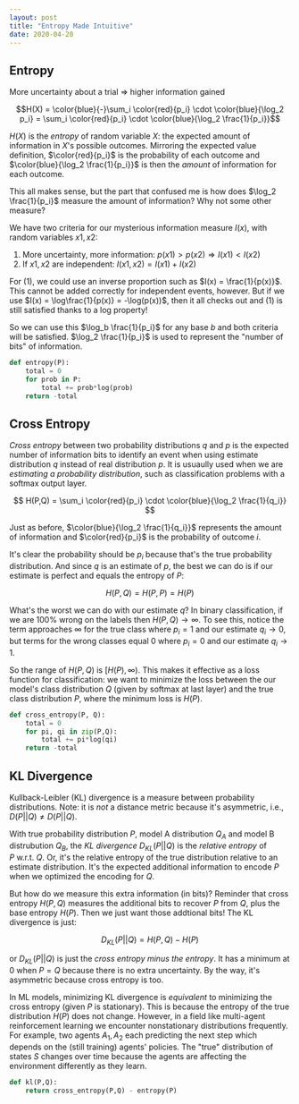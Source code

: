 ```yaml
---
layout: post
title: "Entropy Made Intuitive"
date: 2020-04-20
---
```



## Entropy

More uncertainty about a trial $\Rightarrow$ higher information gained


$$H(X) = \color{blue}{-}\sum_i \color{red}{p_i} \cdot \color{blue}{\log_2 p_i} = \sum_i \color{red}{p_i} \cdot \color{blue}{\log_2 \frac{1}{p_i}}$$ 


$H(X)$ is the *entropy* of random variable $X$: the expected amount of information in $X$'s possible outcomes. Mirroring the expected value definition, $\color{red}{p_i}$ is the probability of each outcome and $\color{blue}{\log_2 \frac{1}{p_i}}$ is then the *amount* of information for each outcome. 

This all makes sense, but the part that confused me is how does $\log_2 \frac{1}{p_i}$ measure the amount of information? Why not some other measure? 

We have two criteria for our mysterious information measure $I(x)$, with random variables $x1, x2$: 

1. More uncertainty, more information: $p(x1) > p(x2) \Rightarrow I(x1) < I(x2)$ 
2. If $x1, x2$ are independent: $I(x1,x2) = I(x1) + I(x2)$

For (1), we could use an inverse proportion such as $I(x) = \frac{1}{p(x)}$. This cannot be added correctly for independent events, however. But if we use $I(x) = \log\frac{1}{p(x)} = -\log(p(x))$,  then it all checks out and (1) is still satisfied thanks to a log property! 

So we can use this $\log_b \frac{1}{p_i}$ for any base $b$ and both criteria will be satisfied. $\log_2 \frac{1}{p_i}$ is used to represent the "number of bits" of information. 

```python
def entropy(P):
    total = 0 
    for prob in P:
        total += prob*log(prob)
    return -total 
```



## Cross Entropy 

*Cross entropy* between two probability distributions $q$ and $p$ is the expected number of information bits to identify an event when using estimate distribution $q$ instead of real distribution $p$. It is usuaully used when we are *estimating a probability distribution*, such as classification problems with a softmax output layer. 

$$ H(P,Q) = \sum_i \color{red}{p_i} \cdot \color{blue}{\log_2 \frac{1}{q_i}} $$

Just as before, $\color{blue}{\log_2 \frac{1}{q_i}}$ represents the amount of information and $\color{red}{p_i}$ is the probability of outcome $i$. 

It's clear the probability should be $p_i$ because that's the true probability distribution. And since $q$ is an estimate of $p$, the best we can do is if our estimate is perfect and equals the entropy of $P$: 

$$ H(P,Q)=H(P,P)=H(P) $$

What's the worst we can do with our estimate $q$? In binary classification, if we are 100% wrong on the labels then $H(P,Q) \rightarrow \infty$. To see this, notice the term approaches $\infty$ for the true class where $p_i=1$ and our estimate $q_i \rightarrow 0$, but terms for the wrong classes equal 0 where $p_i=0$ and our estimate $q_i \rightarrow 1$. 

So the range of $H(P,Q)$ is $\big[H(P), \infty \big)$. This makes it effective as a loss function for classification: we want to minimize the loss between the our model's class distribution $Q$ (given by softmax at last layer) and the true class distribution $P$, where the minimum loss is $H(P)$. 

```python
def cross_entropy(P, Q):
    total = 0 
    for pi, qi in zip(P,Q):
        total += pi*log(qi)
    return -total 
```



## KL Divergence

Kullback-Leibler (KL) divergence is a measure between probability distributions. Note: it is *not* a distance metric because it's asymmetric, i.e., $D(P\vert\vert Q) \neq D(P\vert\vert Q)$. 

With true probability distribution $P$, model A distribution $Q_A$ and model B distrubution $Q_B$, the *KL divergence* $D_{KL}(P\vert\vert Q)$  is the *relative entropy* of $P\ \text{w.r.t. } Q$. Or, it's the relative entropy of the true distribution relative to an estimate distribution. It's the expected additional information to encode $P$ when we optimized the encoding for $Q$. 

But how do we measure this extra information (in bits)? Reminder that cross entropy $H(P,Q)$ measures the additional bits to recover $P$ from $Q$, plus the base entropy $H(P)$. Then we just want those addtional bits! The KL divergence is just: 

$$ D_{KL}(P\vert\vert Q) = H(P,Q) - H(P) $$

or $D_{KL}(P\vert\vert Q)$ is just the *cross entropy minus the entropy*. It has a minimum at 0 when $P = Q$ because there is no extra uncertainty. By the way, it's asymmetric because cross entropy is too. 

In ML models, minimizing KL divergence is *equivalent* to minimizing the cross entropy (given $P$ is stationary). This is because the entropy of the true distribution $H(P)$ does not change. However, in a field like multi-agent reinforcement learning we encounter nonstationary distributions frequently. For example, two agents $A_1, A_2$ each predicting the next step which depends on the (still training) agents' policies. The "true" distribution of states $S$ changes over time because the agents are affecting the environment differently as they learn. 

```python
def kl(P,Q):
    return cross_entropy(P,Q) - entropy(P)
```






